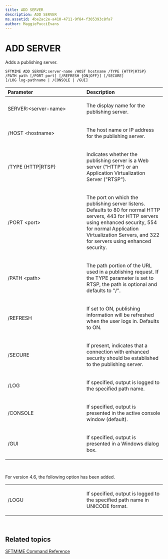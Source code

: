 ```yaml
---
title: ADD SERVER
description: ADD SERVER
ms.assetid: 4be2ac2e-a410-4711-9f84-f305393c8fa7
author: MaggiePucciEvans
---
```


# ADD SERVER


Adds a publishing server.

`SFTMIME ADD SERVER:server-name /HOST hostname /TYPE {HTTP|RTSP}                 /PATH path [/PORT port] [/REFRESH {ON|OFF}] [/SECURE]                 [/LOG log-pathname | /CONSOLE | /GUI]`

<table>
<colgroup>
<col width="50%" />
<col width="50%" />
</colgroup>
<thead>
<tr class="header">
<th align="left">Parameter</th>
<th align="left">Description</th>
</tr>
</thead>
<tbody>
<tr class="odd">
<td align="left"><p>SERVER:&lt;server-name&gt;</p></td>
<td align="left"><p>The display name for the publishing server.</p></td>
</tr>
<tr class="even">
<td align="left"><p>/HOST &lt;hostname&gt;</p></td>
<td align="left"><p>The host name or IP address for the publishing server.</p></td>
</tr>
<tr class="odd">
<td align="left"><p>/TYPE {HTTP|RTSP}</p></td>
<td align="left"><p>Indicates whether the publishing server is a Web server (&quot;HTTP&quot;) or an Application Virtualization Server (&quot;RTSP&quot;).</p></td>
</tr>
<tr class="even">
<td align="left"><p>/PORT &lt;port&gt;</p></td>
<td align="left"><p>The port on which the publishing server listens. Defaults to 80 for normal HTTP servers, 443 for HTTP servers using enhanced security, 554 for normal Application Virtualization Servers, and 322 for servers using enhanced security.</p></td>
</tr>
<tr class="odd">
<td align="left"><p>/PATH &lt;path&gt;</p></td>
<td align="left"><p>The path portion of the URL used in a publishing request. If the TYPE parameter is set to RTSP, the path is optional and defaults to &quot;/&quot;.</p></td>
</tr>
<tr class="even">
<td align="left"><p>/REFRESH</p></td>
<td align="left"><p>If set to ON, publishing information will be refreshed when the user logs in. Defaults to ON.</p></td>
</tr>
<tr class="odd">
<td align="left"><p>/SECURE</p></td>
<td align="left"><p>If present, indicates that a connection with enhanced security should be established to the publishing server.</p></td>
</tr>
<tr class="even">
<td align="left"><p>/LOG</p></td>
<td align="left"><p>If specified, output is logged to the specified path name.</p></td>
</tr>
<tr class="odd">
<td align="left"><p>/CONSOLE</p></td>
<td align="left"><p>If specified, output is presented in the active console window (default).</p></td>
</tr>
<tr class="even">
<td align="left"><p>/GUI</p></td>
<td align="left"><p>If specified, output is presented in a Windows dialog box.</p></td>
</tr>
</tbody>
</table>

 

For version 4.6, the following option has been added.

<table>
<colgroup>
<col width="50%" />
<col width="50%" />
</colgroup>
<tbody>
<tr class="odd">
<td align="left"><p>/LOGU</p></td>
<td align="left"><p>If specified, output is logged to the specified path name in UNICODE format.</p></td>
</tr>
</tbody>
</table>

 

## Related topics


[SFTMIME Command Reference](sftmime--command-reference.md)

 

 





